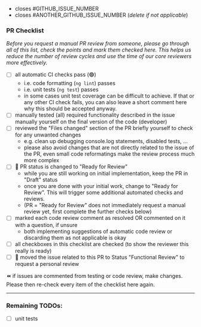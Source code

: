 - closes #GITHUB_ISSUE_NUMBER
- closes #ANOTHER_GITHUB_ISSUE_NUMBER (_delete if not applicable_)

### PR Checklist
_Before you request a manual PR review from someone, please go through all of this list, check the points and mark them checked here.
This helps us reduce the number of review cycles and use the time of our core reviewers more effectively._

- [ ] all automatic CI checks pass (🟢)
  - i.e. code formatting (`ng lint`) passes
  - i.e. unit tests (`ng test`) passes
  - in some cases unit test coverage can be difficult to achieve. If that or any other CI check fails, you can also leave a short comment here why this should be accepted anyway.
- [ ] manually tested (all) required functionality described in the issue  manually yourself on the final version of the code (developer)
- [ ] reviewed the "Files changed" section of the PR briefly yourself to check for any unwanted changes
   - e.g. clean up debugging console.log statements, disabled tests, ...
   - please also avoid changes that are not directly related to the issue of the PR, even small code reformatings make the review process much more complex
- [ ] 🚦 PR status is changed to "Ready for Review"
  - while you are still working on initial implementation, keep the PR in "Draft" status
  - once you are done with your initial work, change to "Ready for Review". This will trigger some additional automated checks and reviews.
  - (PR = "Ready for Review" does not immediately request a manual review yet, first complete the further checks below)
- [ ] marked each code review comment as resolved OR commented on it with a question, if unsure
  - both implementing suggestions of automatic code review or discarding them as not applicable is okay
- [ ] all checkboxes in this checklist are checked (to show the reviewer this really is ready)
- [ ] 🚦 moved the issue related to this PR to Status "Functional Review" to request a personal review

⏪ if issues are commented from testing or code review, make changes. Please then re-check every item of the checklist here again.

-----
### Remaining TODOs:
- [ ] unit tests

